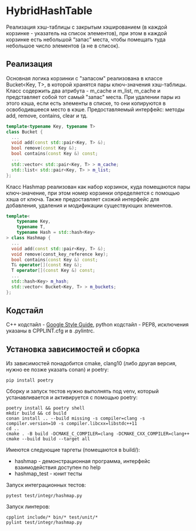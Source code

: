 # HybridHashTable
Реализация хэш-таблицы с закрытым хэшированием (в каждой корзинке - указатель на список элементов), при этом в каждой корзинке есть небольшой “запас” места, чтобы помещать туда небольшое число элементов (а не в список).

## Реализация
Основная логика корзинки с "запасом" реализована в классе Bucket<Key, T>, в которой хранятся пары ключ-значения хэш-таблицы. Класс содержить два атрибута - m_cache и m_list, m_cache и представляет собой тот самый "запас" места. При удалении пары из этого кэша, если есть элементы в списке, то они копируются в освободившееся место в кэше. Предоставляемый интерфейс: методы add, remove, contains, clear и тд.

```c++
template<typename Key, typename T>
class Bucket {
  ...
  void add(const std::pair<Key, T> &);
  bool remove(const Key &);
  bool contains(const Key &) const;
  ...
  std::vector< std::pair<Key, T> > m_cache;
  std::list< std::pair<Key, T> > m_list;
};
```

Класс Hashmap реализован как набор корзинок, куда помещаются пары ключ-значение, при этом номер корзинки определяется с помощью хэша от ключа. Также предоставляет схожий интерфейс для добавления, удаления и модификации существующих элементов.

```c++
template<
    typename Key,
    typename T,
    typename Hash = std::hash<Key>
> class Hashmap {
  ...
  void add(const std::pair<Key, T> &);
  void remove(const_key_reference key);
  bool contains(const Key &) const;
  T& operator[](const Key &);
  T operator[](const Key &) const;
  ...
  std::hash<Key> m_hash;
  std::vector< Bucket<Key, T> > m_buckets;
};
```

## Кодстайл
C++ кодстайл - [Google Style Guide](https://google.github.io/styleguide/cppguide.html), python кодстайл - PEP8, исключения указаны в CPPLINT.cfg и в .pylintrc.

## Установка зависимостей и сборка
Из зависимостей понадобится cmake, clang10 (либо другая версия, нужно ее позже указать conan) и poetry:
```
pip install poetry
```

Сборку и запуск тестов нужно выполнять под venv, который устанавливается и активируется с помощью poetry:
```
poetry install && poetry shell
mkdir build && cd build
conan install .. --build missing -s compiler=clang -s compiler.version=10 -s compiler.libcxx=libstdc++11
cd ..
cmake . -B build -DCMAKE_C_COMPILER=clang -DCMAKE_CXX_COMPILER=clang++
cmake --build build --target all
```
Имеются следующие таргеты (помещаются в build/):
- hashmap - демонстрационная программа, интерфейс взаимодействия доступен по help
- hashmap_test - юнит тесты

Запуск интеграционных тестов:
```
pytest test/integr/hashmap.py
```

Запуск линтеров:
```
cpplint include/* bin/* test/unit/*
pylint test/integr/hashmap.py
```
